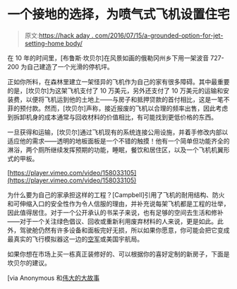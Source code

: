 # 一个接地的选择，为喷气式飞机设置住宅

> 原文:[https://hack aday . com/2016/07/15/a-grounded-option-for-jet-setting-home body/](https://hackaday.com/2016/07/15/a-grounded-option-for-the-jet-setting-homebody/)

在 10 年的时间里，[布鲁斯·坎贝尔]在风景如画的俄勒冈州乡下用一架波音 727-200 为自己建造了一个光滑的停机坪。

正如你所料，在森林里建立一架怪异的飞机作为自己的家有很多障碍。其中最重要的是，[坎贝尔]为这架飞机支付了 10 万美元，另外还支付了 10 万美元的运输和安装费，以便将飞机运到他的土地上——与房子和抵押贷款的首付相比，这是一笔不菲的预付款。然而，[坎贝尔]声称，接近报废的飞机以合理的频率出售，因此考虑到拆卸机身的成本通常与回收材料的价值相比，有可能找到更低价格的东西。

一旦获得和运输，[坎贝尔]通过飞机现有的系统连接公用设施，并着手修改内部以适应他的需求——透明的地板面板是一个不错的触摸！他有一个简单但功能齐全的淋浴，两个厕所继续发挥预期的功能，睡眠，餐饮和居住区，以及一个飞机机翼形式的甲板。

[https://player.vimeo.com/video/158033105](https://player.vimeo.com/video/158033105)

为什么要为自己的家承担这样的工程？[Campbell]引用了飞机的耐用结构、防火和可伸缩入口的安全性作为令人信服的理由，并补充说每架飞机都是工程的壮举，因此值得居住。对于一个公开承认的书呆子来说，也有足够的空间去生活和修补——对于一个关注绿色倡议、回收或重新利用废弃材料的人来说，更是如此。此外，驾驶舱仍然有许多设备和面板完好无损，所以如果你愿意，你可能会把它变成最真实的飞行模拟器这一边的[空军](http://hackaday.com/2012/03/09/installing-military-hardware-in-a-home-flight-simulator/)或美国宇航局。

如果你想在市场上买一栋真正装修好的、可以根据你的喜好定制的新房子，下面是坎贝尔的建议。

[via Anonymous 和[伟大的大故事](https://vimeo.com/greatbigstory)
